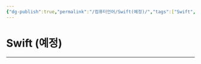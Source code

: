 ```yaml
---
{"dg-publish":true,"permalink":"/컴퓨터언어/Swift(예정)/","tags":["Swift","컴퓨터언어"],"created":"2024-02-06T20:40:34.416+09:00","updated":"2024-02-16T16:09:21.515+09:00"}
---
```



# Swift (예정)

---